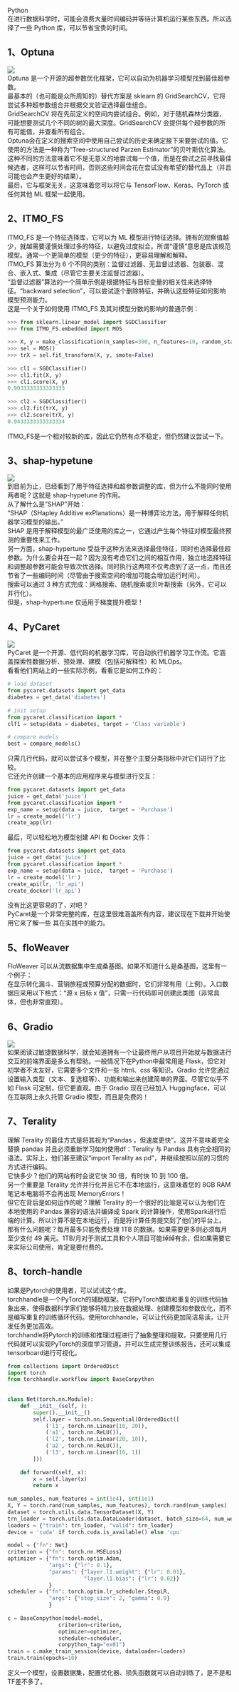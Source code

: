 Python<br />在进行数据科学时，可能会浪费大量时间编码并等待计算机运行某些东西。所以选择了一些 Python 库，可以节省宝贵的时间。
<a name="JHfY4"></a>
## 1、Optuna
![](https://cdn.nlark.com/yuque/0/2022/jpeg/396745/1658969804337-fea82928-6374-4d2a-984d-62b5cb35ac01.jpeg#clientId=ud11e3d41-078a-4&from=paste&id=udb33156a&originHeight=640&originWidth=960&originalType=url&ratio=1&rotation=0&showTitle=false&status=done&style=shadow&taskId=ube52d747-979b-4f54-8c6a-3b8ed78b80e&title=)<br />Optuna 是一个开源的超参数优化框架，它可以自动为机器学习模型找到最佳超参数。<br />最基本的（也可能是众所周知的）替代方案是 sklearn 的 GridSearchCV，它将尝试多种超参数组合并根据交叉验证选择最佳组合。<br />GridSearchCV 将在先前定义的空间内尝试组合。例如，对于随机森林分类器，可能想要测试几个不同的树的最大深度。GridSearchCV 会提供每个超参数的所有可能值，并查看所有组合。<br />Optuna会在定义的搜索空间中使用自己尝试的历史来确定接下来要尝试的值。它使用的方法是一种称为“Tree-structured Parzen Estimator”的贝叶斯优化算法。<br />这种不同的方法意味着它不是无意义的地尝试每一个值，而是在尝试之前寻找最佳候选者，这样可以节省时间，否则这些时间会花在尝试没有希望的替代品上（并且可能也会产生更好的结果）。<br />最后，它与框架无关，这意味着您可以将它与 TensorFlow、Keras、PyTorch 或任何其他 ML 框架一起使用。
<a name="kpnWz"></a>
## 2、ITMO_FS
ITMO_FS 是一个特征选择库，它可以为 ML 模型进行特征选择。拥有的观察值越少，就越需要谨慎处理过多的特征，以避免过度拟合。所谓“谨慎”意思是应该规范模型。通常一个更简单的模型（更少的特征），更容易理解和解释。<br />ITMO_FS 算法分为 6 个不同的类别：监督过滤器、无监督过滤器、包装器、混合、嵌入式、集成（尽管它主要关注监督过滤器）。<br />“监督过滤器”算法的一个简单示例是根据特征与目标变量的相关性来选择特征。“backward selection”，可以尝试逐个删除特征，并确认这些特征如何影响模型预测能力。<br />这是一个关于如何使用 ITMO_FS 及其对模型分数的影响的普通示例：
```python
>>> from sklearn.linear_model import SGDClassifier 
>>> from ITMO_FS.embedded import MOS 
 
>>> X, y = make_classification(n_samples=300, n_features=10, random_state=0, n_informative=2) 
>>> sel = MOS() 
>>> trX = sel.fit_transform(X, y, smote=False) 
 
>>> cl1 = SGDClassifier() 
>>> cl1.fit(X, y) 
>>> cl1.score(X, y) 
0.9033333333333333 
 
>>> cl2 = SGDClassifier() 
>>> cl2.fit(trX, y) 
>>> cl2.score(trX, y) 
0.9433333333333334
```
ITMO_FS是一个相对较新的库，因此它仍然有点不稳定，但仍然建议尝试一下。
<a name="hZ29m"></a>
## 3、shap-hypetune
![](https://cdn.nlark.com/yuque/0/2022/png/396745/1658969804346-04d5673d-2efd-4fcf-a3b6-0be83ea6564c.png#clientId=ud11e3d41-078a-4&from=paste&id=u67ac9e41&originHeight=466&originWidth=1080&originalType=url&ratio=1&rotation=0&showTitle=false&status=done&style=shadow&taskId=u586c811b-4ed7-456c-b18b-64daa67059f&title=)<br />到目前为止，已经看到了用于特征选择和超参数调整的库，但为什么不能同时使用两者呢？这就是 shap-hypetune 的作用。<br />从了解什么是“SHAP”开始：<br />“SHAP（SHapley Additive exPlanations）是一种博弈论方法，用于解释任何机器学习模型的输出。”<br />SHAP 是用于解释模型的最广泛使用的库之一，它通过产生每个特征对模型最终预测的重要性来工作。<br />另一方面，shap-hypertune 受益于这种方法来选择最佳特征，同时也选择最佳超参数。为什么要合并在一起？因为没有考虑它们之间的相互作用，独立地选择特征和调整超参数可能会导致次优选择。同时执行这两项不仅考虑到了这一点，而且还节省了一些编码时间（尽管由于搜索空间的增加可能会增加运行时间）。<br />搜索可以通过 3 种方式完成：网格搜索、随机搜索或贝叶斯搜索（另外，它可以并行化）。<br />但是，shap-hypertune 仅适用于梯度提升模型！
<a name="F8DLx"></a>
## 4、PyCaret
![](https://cdn.nlark.com/yuque/0/2022/jpeg/396745/1658969804349-c739b4a6-d68f-48a4-b3a0-ce509e290569.jpeg#clientId=ud11e3d41-078a-4&from=paste&id=uf12d8469&originHeight=511&originWidth=828&originalType=url&ratio=1&rotation=0&showTitle=false&status=done&style=shadow&taskId=u1e462d90-153e-413a-9b1e-21d7b163c22&title=)<br />PyCaret 是一个开源、低代码的机器学习库，可自动执行机器学习工作流。它涵盖探索性数据分析、预处理、建模（包括可解释性）和 MLOps。<br />看看他们网站上的一些实际示例，看看它是如何工作的：
```python
# load dataset 
from pycaret.datasets import get_data 
diabetes = get_data('diabetes') 
 
# init setup 
from pycaret.classification import * 
clf1 = setup(data = diabetes, target = 'Class variable') 
 
# compare models 
best = compare_models()
```
只需几行代码，就可以尝试多个模型，并在整个主要分类指标中对它们进行了比较。<br />它还允许创建一个基本的应用程序来与模型进行交互：
```python
from pycaret.datasets import get_data 
juice = get_data('juice') 
from pycaret.classification import * 
exp_name = setup(data = juice,  target = 'Purchase') 
lr = create_model('lr') 
create_app(lr)
```
最后，可以轻松地为模型创建 API 和 Docker 文件：
```python
from pycaret.datasets import get_data 
juice = get_data('juice') 
from pycaret.classification import * 
exp_name = setup(data = juice,  target = 'Purchase') 
lr = create_model('lr') 
create_api(lr, 'lr_api') 
create_docker('lr_api')
```
没有比这更容易的了，对吧？<br />PyCaret是一个非常完整的库，在这里很难涵盖所有内容，建议现在下载并开始使用它来了解一些 其在实践中的能力。
<a name="zqdP9"></a>
## 5、floWeaver
FloWeaver 可以从流数据集中生成桑基图。如果不知道什么是桑基图，这里有一个例子：<br />在显示转化漏斗、营销旅程或预算分配的数据时，它们非常有用（上例）。入口数据应采用以下格式：“源 x 目标 x 值”，只需一行代码即可创建此类图（非常具体，但也非常直观）。
<a name="GYYRD"></a>
## 6、Gradio
![](https://cdn.nlark.com/yuque/0/2022/jpeg/396745/1658969804340-363de95d-e0d7-46dc-ad19-e6b123ee6f33.jpeg#clientId=ud11e3d41-078a-4&from=paste&id=ub7e78307&originHeight=630&originWidth=630&originalType=url&ratio=1&rotation=0&showTitle=false&status=done&style=shadow&taskId=ue9901a24-51a5-462b-8d5b-1901660869d&title=)<br />如果阅读过敏捷数据科学，就会知道拥有一个让最终用户从项目开始就与数据进行交互的前端界面是多么有帮助。一般情况下在Python中最常用是 Flask，但它对初学者不太友好，它需要多个文件和一些 html、css 等知识。Gradio 允许您通过设置输入类型（文本、复选框等）、功能和输出来创建简单的界面。尽管它似乎不如 Flask 可定制，但它更直观。由于 Gradio 现在已经加入 Huggingface，可以在互联网上永久托管 Gradio 模型，而且是免费的！
<a name="VOacn"></a>
## 7、Terality
理解 Terality 的最佳方式是将其视为“Pandas ，但速度更快”。这并不意味着完全替换 pandas 并且必须重新学习如何使用df：Terality 与 Pandas 具有完全相同的语法。实际上，他们甚至建议“import Terality as pd”，并继续按照以前的习惯的方式进行编码。<br />它快多少？他们的网站有时会说它快 30 倍，有时快 10 到 100 倍。<br />另一个重要是 Terality 允许并行化并且它不在本地运行，这意味着您的 8GB RAM 笔记本电脑将不会再出现 MemoryErrors！<br />但它在背后是如何运作的呢？理解 Terality 的一个很好的比喻是可以认为他们在本地使用的 Pandas 兼容的语法并编译成 Spark 的计算操作，使用Spark进行后端的计算。所以计算不是在本地运行，而是将计算任务提交到了他们的平台上。<br />那有什么问题呢？每月最多只能免费处理 1TB 的数据。如果需要更多则必须每月至少支付 49 美元。1TB/月对于测试工具和个人项目可能绰绰有余，但如果需要它来实际公司使用，肯定是要付费的。
<a name="bII0g"></a>
## 8、torch-handle
如果是Pytorch的使用者，可以试试这个库。<br />torchhandle是一个PyTorch的辅助框架。它将PyTorch繁琐和重复的训练代码抽象出来，使得数据科学家们能够将精力放在数据处理、创建模型和参数优化，而不是编写重复的训练循环代码。使用torchhandle，可以让代码更加简洁易读，让开发任务更加高效。<br />torchhandle将Pytorch的训练和推理过程进行了抽象整理和提取，只要使用几行代码就可以实现PyTorch的深度学习管道。并可以生成完整训练报告，还可以集成tensorboard进行可视化。
```python
from collections import OrderedDict 
import torch 
from torchhandle.workflow import BaseConpython 
 
 
class Net(torch.nn.Module): 
    def __init__(self, ): 
        super().__init__() 
        self.layer = torch.nn.Sequential(OrderedDict([ 
            ('l1', torch.nn.Linear(10, 20)), 
            ('a1', torch.nn.ReLU()), 
            ('l2', torch.nn.Linear(20, 10)), 
            ('a2', torch.nn.ReLU()), 
            ('l3', torch.nn.Linear(10, 1)) 
        ])) 
 
    def forward(self, x): 
        x = self.layer(x) 
        return x 
 
num_samples, num_features = int(1e4), int(1e1) 
X, Y = torch.rand(num_samples, num_features), torch.rand(num_samples) 
dataset = torch.utils.data.TensorDataset(X, Y) 
trn_loader = torch.utils.data.DataLoader(dataset, batch_size=64, num_workers=0, shuffle=True) 
loaders = {"train": trn_loader, "valid": trn_loader} 
device = 'cuda' if torch.cuda.is_available() else 'cpu' 
 
model = {"fn": Net} 
criterion = {"fn": torch.nn.MSELoss} 
optimizer = {"fn": torch.optim.Adam, 
             "args": {"lr": 0.1}, 
             "params": {"layer.l1.weight": {"lr": 0.01}, 
                        "layer.l1.bias": {"lr": 0.02}} 
             } 
scheduler = {"fn": torch.optim.lr_scheduler.StepLR, 
             "args": {"step_size": 2, "gamma": 0.9} 
             } 
 
c = BaseConpython(model=model, 
                criterion=criterion, 
                optimizer=optimizer, 
                scheduler=scheduler, 
                conpython_tag="ex01") 
train = c.make_train_session(device, dataloader=loaders) 
train.train(epochs=10)
```
定义一个模型，设置数据集，配置优化器、损失函数就可以自动训练了，是不是和TF差不多了。
